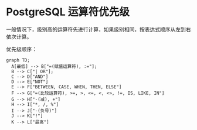 # PostgreSQL 运算符优先级

一般情况下，级别高的运算符先进行计算，如果级别相同，按表达式顺序从左到右依次计算。

优先级顺序：

``` mermaid
graph TD;
  A[最低] --> B["=(赋值运算符), :="];
  B --> C["| OR"];
  C --> D["AND"]
  D --> E["NOT"]
  E --> F["BETWEEN, CASE, WHEN, THEN, ELSE"]
  F --> G["=(比较运算符), >=, >, <=, <, <>, !=, IS, LIKE, IN"]
  G --> H["-(减), +"]
  H --> I["*, /, %"]
  I --> J["-(负号)"]
  J --> K["!"]
  K --> L["最高"]
```
